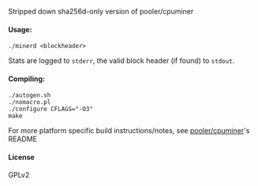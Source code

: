 Stripped down sha256d-only version of pooler/cpuminer


#### Usage:
```
./minerd <blockheader>
```

Stats are logged to `stderr`, the valid block header (if found) to `stdout`.

#### Compiling:
```
./autogen.sh
./nomacro.pl
./configure CFLAGS="-O3"
make
```

For more platform specific build instructions/notes, see [pooler/cpuminer](https://github.com/pooler/cpuminer)'s README

#### License

GPLv2
